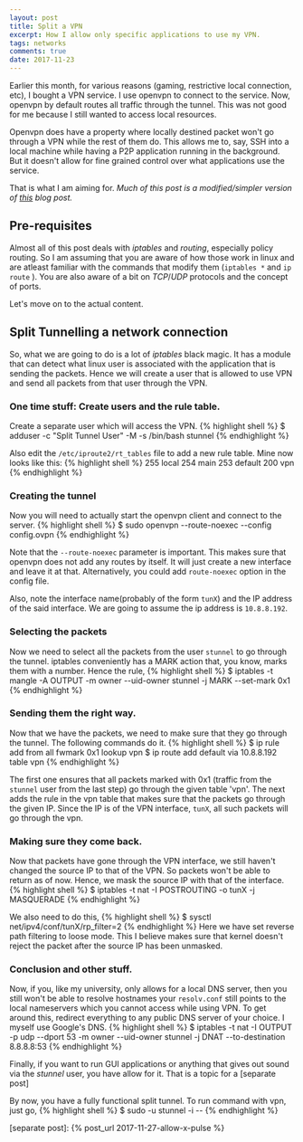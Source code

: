 ```yaml
---
layout: post
title: Split a VPN
excerpt: How I allow only specific applications to use my VPN.
tags: networks
comments: true
date: 2017-11-23
---
```


Earlier this month, for various reasons (gaming, restrictive local connection, etc), I bought a VPN service.
I use openvpn to connect to the service.
Now, openvpn by default routes all traffic through the tunnel. This was not good for me because I still wanted to
access local resources.

Openvpn does have a property where locally destined packet won't go through a VPN while the rest
of them do. This allows me to, say, SSH into a local machine while having a P2P application running in
the background. But it doesn't allow for fine grained control over what applications use the service.

That is what I am aiming for.
*Much of this post is a modified/simpler version of [this] blog post.*

## Pre-requisites
Almost all of this post deals with *iptables* and *routing*, especially policy routing. So I am assuming that you are
aware of how those work in linux and are atleast familiar with the commands that modify them (`iptables *` and `ip route` ).
You are also aware of a bit on *TCP*/*UDP* protocols and the concept of ports.

Let's move on to the actual content.

## Split Tunnelling a network connection
So, what we are going to do is a lot of *iptables* black magic. It has a module that can detect what linux user is
associated with the application that is sending the packets. Hence we will create a user that is allowed to use
VPN and send all packets from that user through the VPN.

### One time stuff: Create users and the rule table.
Create a separate user which will access the VPN.
{% highlight shell %}
$ adduser -c "Split Tunnel User" -M -s /bin/bash stunnel
{% endhighlight %}

Also edit the `/etc/iproute2/rt_tables` file to add a new rule table. Mine now looks like this:
{% highlight shell %}
255 local
254 main
253 default
200 vpn
{% endhighlight %}


### Creating the tunnel
Now you will need to actually start the openvpn client and connect to the server.
{% highlight shell %}
$ sudo openvpn --route-noexec --config config.ovpn
{% endhighlight %}

Note that the `--route-noexec` parameter is important. This makes sure that openvpn does not add
any routes by itself. It will just create a new interface and leave it at that.
Alternatively, you could add `route-noexec` option in the config file.

Also, note the interface name(probably of the form `tunX`) and the IP address of the said interface.
We are going to assume the ip address is `10.8.8.192`.


### Selecting the packets
Now we need to select all the packets from the user `stunnel` to go through the tunnel. iptables conveniently
has a MARK action that, you know, marks them with a number. Hence the rule,
{% highlight shell %}
$ iptables -t mangle -A OUTPUT -m owner --uid-owner stunnel -j MARK --set-mark 0x1
{% endhighlight %}

### Sending them the right way.
Now that we have the packets, we need to make sure that they go through the tunnel. The following commands do it.
{% highlight shell %}
$ ip rule add from all fwmark 0x1 lookup vpn
$ ip route add default via 10.8.8.192 table vpn
{% endhighlight %}

The first one ensures that all packets marked with 0x1 (traffic from the `stunnel` user from the last step)
go through the given table 'vpn'. The next adds the rule in the vpn table that makes sure that the packets
go through the given IP. Since the IP is of the VPN interface, `tunX`, all such packets will go through the vpn.

### Making sure they come back.
Now that packets have gone through the VPN interface, we still haven't changed the source IP to that of
the VPN. So packets won't be able to return as of now. Hence, we mask the source IP with that of the interface.
{% highlight shell %}
$ iptables -t nat -I POSTROUTING -o tunX -j MASQUERADE
{% endhighlight %}

We also need to do this,
{% highlight shell %}
$ sysctl net/ipv4/conf/tunX/rp_filter=2
{% endhighlight %}
Here we have set reverse path filtering to loose mode. This I believe makes sure that kernel doesn't reject the packet
after the source IP has been unmasked.

### Conclusion and other stuff.
Now, if you, like my university, only allows for a local DNS server, then you still won't be able to resolve hostnames
your `resolv.conf` still points to the local nameservers which you cannot access while using VPN. To get around this,
redirect everything to any public DNS server of your choice. I myself use Google's DNS.
{% highlight shell %}
$ iptables -t nat -I OUTPUT -p udp --dport 53 -m owner --uid-owner stunnel -j DNAT --to-destination 8.8.8.8:53
{% endhighlight %}

Finally, if you want to run GUI applications or anything that gives out sound via the *stunnel* user,
you have allow for it. That is a topic for a [separate post]

By now, you have a fully functional split tunnel. To run command with vpn, just go,
{% highlight shell %}
$ sudo -u stunnel -i -- <command>
{% endhighlight %}

[this]: https://www.htpcguides.com/force-torrent-traffic-vpn-split-tunnel-ubuntu-14-04/
[separate post]: {% post_url 2017-11-27-allow-x-pulse %}
